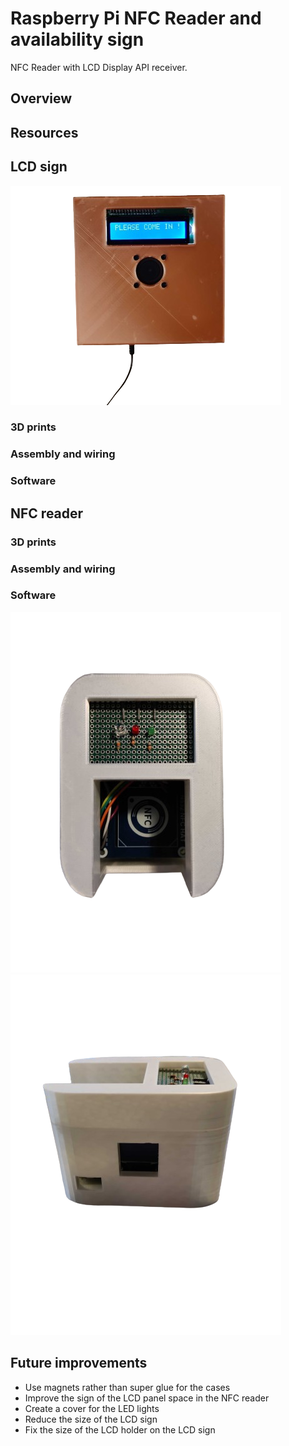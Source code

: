 # Raspberry Pi NFC Reader and availability sign

NFC Reader with LCD Display API receiver. 

## Overview

## Resources

## LCD sign

![LCD Panel](./images/lcd_panel.png)

### 3D prints

### Assembly and wiring

### Software

## NFC reader

### 3D prints

### Assembly and wiring

### Software

![NFC Reader top](./images/nfc_reader_top.png)
![NFC Reader side](./images/nfc_reader_side.png)

## Future improvements
- Use magnets rather than super glue for the cases
- Improve the sign of the LCD panel space in the NFC reader
- Create a cover for the LED lights
- Reduce the size of the LCD sign
- Fix the size of the LCD holder on the LCD sign